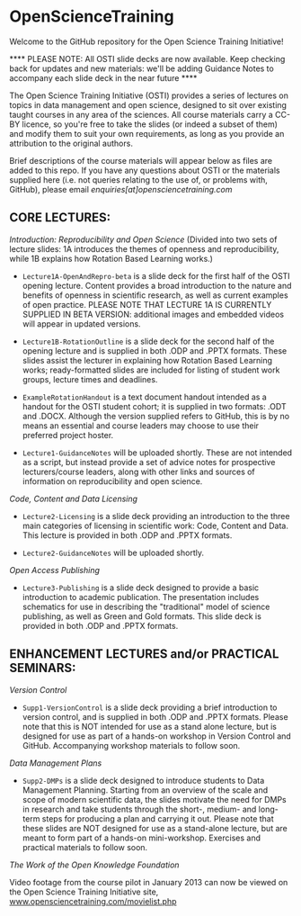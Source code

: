 OpenScienceTraining
===================

Welcome to the GitHub repository for the Open Science Training Initiative!

**** PLEASE NOTE: All OSTI slide decks are now available. Keep checking back for updates and new materials: we'll be adding Guidance Notes to accompany each slide deck in the near future ****

The Open Science Training Initiative (OSTI) provides a series of lectures on topics in data management and open science, designed to sit over existing taught courses in any area of the sciences. All course materials carry a CC-BY licence, so you're free to take the slides (or indeed a subset of them) and modify them to suit your own requirements, as long as you provide an attribution to the original authors.

Brief descriptions of the course materials will appear below as files are added to this repo. If you have any questions about OSTI or the materials supplied here (i.e. not queries relating to the use of, or problems with, GitHub), please email *enquiries[at]opensciencetraining.com*

CORE LECTURES:
--------------
*Introduction: Reproducibility and Open Science*
(Divided into two sets of lecture slides: 1A introduces the themes of openness and reproducibility, while 1B explains how Rotation Based Learning works.)

- `Lecture1A-OpenAndRepro-beta` is a slide deck for the first half of the OSTI opening lecture. Content provides a broad introduction to the nature and benefits of openness in scientific research, as well as current examples of open practice. PLEASE NOTE THAT LECTURE 1A IS CURRENTLY SUPPLIED IN BETA VERSION: additional images and embedded videos will appear in updated versions.

- `Lecture1B-RotationOutline` is a slide deck for the second half of the opening lecture and is supplied in both .ODP and .PPTX formats. These slides assist the lecturer in explaining how Rotation Based Learning works; ready-formatted slides are included for listing of student work groups, lecture times and deadlines.

- `ExampleRotationHandout` is a text document handout intended as a handout for the OSTI student cohort; it is supplied in two formats: .ODT and .DOCX. Although the version supplied refers to GitHub, this is by no means an essential and course leaders may choose to use their preferred project hoster.

- `Lecture1-GuidanceNotes` will be uploaded shortly. These are not intended as a script, but instead provide a set of advice notes for prospective lecturers/course leaders, along with other links and sources of information on reproducibility and open science.

*Code, Content and Data Licensing*

- `Lecture2-Licensing` is a slide deck providing an introduction to the three main categories of licensing in scientific work: Code, Content and Data. This lecture is provided in both .ODP and .PPTX formats.

- `Lecture2-GuidanceNotes` will be uploaded shortly.

*Open Access Publishing*

- `Lecture3-Publishing` is a slide deck designed to provide a basic introduction to academic publication. The presentation includes schematics for use in describing the "traditional" model of science publishing, as well as Green and Gold formats. This slide deck is provided in both .ODP and .PPTX formats.


ENHANCEMENT LECTURES and/or PRACTICAL SEMINARS:
------------------------------------------------
*Version Control*

- `Supp1-VersionControl` is a slide deck providing a brief introduction to version control, and is supplied in both .ODP and .PPTX formats. Please note that this is NOT intended for use as a stand alone lecture, but is designed for use as part of a hands-on workshop in Version Control and GitHub. Accompanying workshop materials to follow soon.

*Data Management Plans*

- `Supp2-DMPs` is a slide deck designed to introduce students to Data Management Planning. Starting from an overview of the scale and scope of modern scientific data, the slides motivate the need for DMPs in research and take students through the short-, medium- and long-term steps for producing a plan and carrying it out. Please note that these slides are NOT designed for use as a stand-alone lecture, but are meant to form part of a hands-on mini-workshop. Exercises and practical materials to follow soon.

*The Work of the Open Knowledge Foundation*
 
Video footage from the course pilot in January 2013 can now be viewed on the Open Science Training Initiative site,
www.opensciencetraining.com/movielist.php
